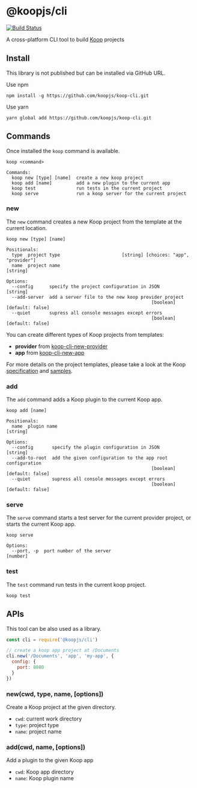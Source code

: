 # @koopjs/cli

[![Build Status](https://travis-ci.org/koopjs/koop-cli.svg?branch=master)](https://travis-ci.org/koopjs/koop-cli)

A cross-platform CLI tool to build [Koop](https://github.com/koopjs/koop) projects

## Install

This library is not published but can be installed via GitHub URL.

Use npm

```
npm install -g https://github.com/koopjs/koop-cli.git
```

Use yarn

```
yarn global add https://github.com/koopjs/koop-cli.git
```

## Commands

Once installed the `koop` command is available.

```
koop <command>

Commands:
  koop new [type] [name]  create a new koop project
  koop add [name]         add a new plugin to the current app
  koop test               run tests in the current project
  koop serve              run a koop server for the current project
```

### new

The `new` command creates a new Koop project from the template at the current location.

```
koop new [type] [name]

Positionals:
  type  project type                       [string] [choices: "app", "provider"]
  name  project name                                                    [string]

Options:
  --config      specify the project configuration in JSON               [string]
  --add-server  add a server file to the new koop provider project
                                                      [boolean] [default: false]
  --quiet       supress all console messages except errors
                                                      [boolean] [default: false]
```

You can create different types of Koop projects from templates:
* **provider** from [koop-cli-new-provider](https://github.com/koopjs/koop-cli/tree/master/src/templates/provider/project)
* **app** from [koop-cli-new-app](https://github.com/koopjs/koop-cli/tree/master/src/templates/app/project)

For more details on the project templates, please take a look at the Koop [specification](https://koopjs.github.io/docs/usage/koop-core) and [samples](https://github.com/koopjs?utf8=%E2%9C%93&q=sample).

### add

The `add` command adds a Koop plugin to the current Koop app.

```
koop add [name]

Positionals:
  name  plugin name                                                     [string]

Options:
  --config       specify the plugin configuration in JSON               [string]
  --add-to-root  add the given configuration to the app root configuration
                                                      [boolean] [default: false]
  --quiet        supress all console messages except errors
                                                      [boolean] [default: false]
```

### serve

The `serve` command starts a test server for the current provider project, or starts the current Koop app.

```
koop serve

Options:
  --port, -p  port number of the server                                 [number]
```

### test

The `test` command run tests in the current koop project.

```
koop test
```

## APIs

This tool can be also used as a library.

``` javascript
const cli = require('@koopjs/cli')

// create a koop app project at /Documents
cli.new('/Documents', 'app', 'my-app', {
  config: {
    port: 8080
  }
})
```

### new(cwd, type, name, \[options\])

Create a Koop project at the given directory.

* `cwd`: current work directory
* `type`: project type
* `name`: project name

### add(cwd, name, \[options\])

Add a plugin to the given Koop app

* `cwd`: Koop app directory
* `name`: Koop plugin name

